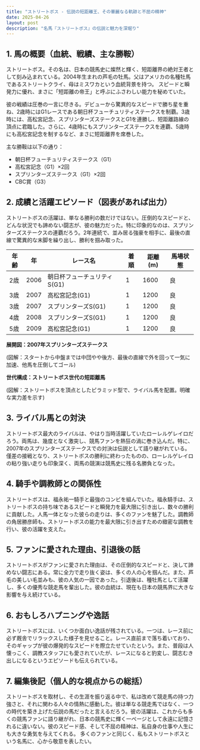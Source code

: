 ```yaml
---
title: "ストリートボス - 伝説の短距離王、その華麗なる軌跡と不屈の精神"
date: 2025-04-26
layout: post
description: "名馬『ストリートボス』の伝説と魅力を深堀り"
---
```


## 1. 馬の概要（血統、戦績、主な勝鞍）

ストリートボス。その名は、日本の競馬史に燦然と輝く、短距離界の絶対王者として刻み込まれている。2004年生まれの芦毛の牡馬。父はアメリカの名種牡馬であるストリートクライ、母はミスワカという血統背景を持つ。  スピードと瞬発力に優れ、まさに「短距離の帝王」と呼ぶにふさわしい能力を秘めていた。

彼の戦績は圧巻の一言に尽きる。デビューから驚異的なスピードで勝ち星を重ね、2歳時にはG1レースである朝日杯フューチュリティステークスを制覇。3歳時には、高松宮記念、スプリンターズステークスとG1を連勝し、短距離路線の頂点に君臨した。さらに、4歳時にもスプリンターズステークスを連覇、5歳時にも高松宮記念を制するなど、まさに短距離界を席巻した。

主な勝鞍は以下の通り：

* 朝日杯フューチュリティステークス（G1）
* 高松宮記念（G1）×2回
* スプリンターズステークス（G1）×2回
* CBC賞（G3）


## 2. 成績と活躍エピソード（図表があれば出力）

ストリートボスの活躍は、単なる勝利の数だけではない。圧倒的なスピードと、どんな状況でも諦めない闘志が、彼の魅力だった。特に印象的なのは、スプリンターズステークスの連覇だろう。2年連続で、並み居る強豪を相手に、最後の直線で驚異的な末脚を繰り出し、勝利を掴み取った。

| 年齢 | 年 | レース名           | 着順 | 距離(m) | 馬場状態 |
|------|----|--------------------|-----|---------|---------|
| 2歳  | 2006 | 朝日杯フューチュリティS(G1) | 1   | 1600    | 良       |
| 3歳  | 2007 | 高松宮記念(G1)       | 1   | 1200    | 良       |
| 3歳  | 2007 | スプリンターズS(G1)    | 1   | 1200    | 良       |
| 4歳  | 2008 | スプリンターズS(G1)    | 1   | 1200    | 良       |
| 5歳  | 2009 | 高松宮記念(G1)       | 1   | 1200    | 良       |


**展開図：2007年スプリンターズステークス**

(図解：スタートから中盤までは中団やや後方、最後の直線で外を回って一気に加速、他馬を圧倒してゴール)


**世代構成：ストリートボス世代の短距離馬**

(図解：ストリートボスを頂点としたピラミッド型で、ライバル馬を配置。明確な実力差を示す)


## 3. ライバル馬との対決

ストリートボス最大のライバルは、やはり当時活躍していたローレルゲレイロだろう。両馬は、幾度となく激突し、競馬ファンを熱狂の渦に巻き込んだ。特に、2007年のスプリンターズステークスでの対決は伝説として語り継がれている。僅差の接戦となり、ストリートボスの勝利に終わったものの、ローレルゲレイロの粘り強い走りも印象深く、両馬の競演は競馬史に残る名勝負となった。


## 4. 騎手や調教師との関係性

ストリートボスは、福永祐一騎手と最強のコンビを組んでいた。福永騎手は、ストリートボスの持ち味であるスピードと瞬発力を最大限に引き出し、数々の勝利に貢献した。人馬一体となった彼らの走りは、多くのファンを魅了した。調教師の角居勝彦師も、ストリートボスの能力を最大限に引き出すための緻密な調教を行い、彼の活躍を支えた。


## 5. ファンに愛された理由、引退後の話

ストリートボスがファンに愛された理由は、その圧倒的なスピードと、決して諦めない闘志にある。常に全力で走り抜く姿は、多くの人の心を掴んだ。また、芦毛の美しい毛並みも、彼の人気の一因であった。引退後は、種牡馬として活躍し、多くの優秀な競走馬を輩出した。彼の血統は、現在も日本の競馬界に大きな影響を与え続けている。


## 6. おもしろハプニングや逸話

ストリートボスには、いくつか面白い逸話が残されている。一つは、レース前に必ず厩舎でリラックスした様子を見せること。レース直前まで落ち着いており、そのギャップが彼の爆発的なスピードを際立たせていたという。また、普段は人懐っこく、調教スタッフにも愛されていたが、レースになると豹変し、闘志むき出しになるというエピソードも伝えられている。


## 7. 編集後記（個人的な視点からの総括）

ストリートボスを取材し、その生涯を振り返る中で、私は改めて競走馬の持つ力強さと、それに関わる人々の情熱に感動した。彼は単なる競走馬ではなく、一つの時代を築き上げた伝説の馬だったと言えるだろう。彼の活躍は、これからも多くの競馬ファンに語り継がれ、日本の競馬史に輝く一ページとして永遠に記憶されるに違いない。彼のスピード感、そして不屈の精神は、私自身の仕事や人生にも大きな勇気を与えてくれる。  多くのファンと同じく、私もストリートボスという名馬に、心から敬意を表したい。
